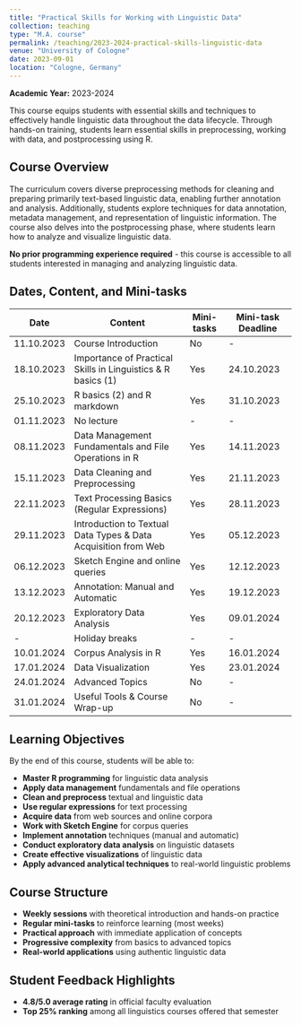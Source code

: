 ```yaml
---
title: "Practical Skills for Working with Linguistic Data"
collection: teaching
type: "M.A. course"
permalink: /teaching/2023-2024-practical-skills-linguistic-data
venue: "University of Cologne"
date: 2023-09-01
location: "Cologne, Germany"
---
```


**Academic Year:** 2023-2024  

This course equips students with essential skills and techniques to effectively handle linguistic data throughout the data lifecycle. Through hands-on training, students learn essential skills in preprocessing, working with data, and postprocessing using R.

## Course Overview

The curriculum covers diverse preprocessing methods for cleaning and preparing primarily text-based linguistic data, enabling further annotation and analysis. Additionally, students explore techniques for data annotation, metadata management, and representation of linguistic information. The course also delves into the postprocessing phase, where students learn how to analyze and visualize linguistic data.

**No prior programming experience required** - this course is accessible to all students interested in managing and analyzing linguistic data.

## Dates, Content, and Mini-tasks

| Date | Content | Mini-tasks | Mini-task Deadline |
|------|---------|------------|-------------------|
| 11.10.2023 | Course Introduction | No | - |
| 18.10.2023 | Importance of Practical Skills in Linguistics & R basics (1) | Yes | 24.10.2023 |
| 25.10.2023 | R basics (2) and R markdown | Yes | 31.10.2023 |
| 01.11.2023 | No lecture | - | - |
| 08.11.2023 | Data Management Fundamentals and File Operations in R | Yes | 14.11.2023 |
| 15.11.2023 | Data Cleaning and Preprocessing | Yes | 21.11.2023 |
| 22.11.2023 | Text Processing Basics (Regular Expressions) | Yes | 28.11.2023 |
| 29.11.2023 | Introduction to Textual Data Types & Data Acquisition from Web | Yes | 05.12.2023 |
| 06.12.2023 | Sketch Engine and online queries | Yes | 12.12.2023 |
| 13.12.2023 | Annotation: Manual and Automatic | Yes | 19.12.2023 |
| 20.12.2023 | Exploratory Data Analysis | Yes | 09.01.2024 |
| - | Holiday breaks | - | - |
| 10.01.2024 | Corpus Analysis in R | Yes | 16.01.2024 |
| 17.01.2024 | Data Visualization | Yes | 23.01.2024 |
| 24.01.2024 | Advanced Topics | No | - |
| 31.01.2024 | Useful Tools & Course Wrap-up | No | - |

## Learning Objectives

By the end of this course, students will be able to:

* **Master R programming** for linguistic data analysis
* **Apply data management** fundamentals and file operations
* **Clean and preprocess** textual and linguistic data
* **Use regular expressions** for text processing
* **Acquire data** from web sources and online corpora
* **Work with Sketch Engine** for corpus queries
* **Implement annotation** techniques (manual and automatic)
* **Conduct exploratory data analysis** on linguistic datasets
* **Create effective visualizations** of linguistic data
* **Apply advanced analytical techniques** to real-world linguistic problems

## Course Structure

- **Weekly sessions** with theoretical introduction and hands-on practice
- **Regular mini-tasks** to reinforce learning (most weeks)
- **Practical approach** with immediate application of concepts
- **Progressive complexity** from basics to advanced topics
- **Real-world applications** using authentic linguistic data

## Student Feedback Highlights

- **4.8/5.0 average rating** in official faculty evaluation
- **Top 25% ranking** among all linguistics courses offered that semester
